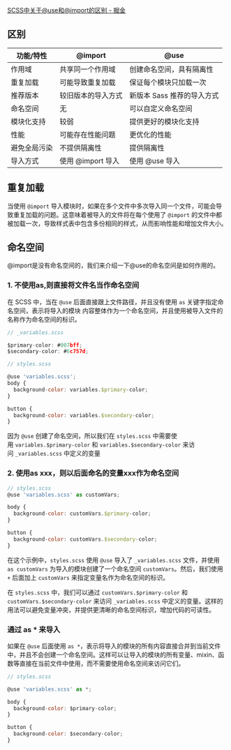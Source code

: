 [SCSS中关于@use和@import的区别 - 掘金](https://juejin.cn/post/7258495816732852279)
## 区别

|功能/特性|@import|@use|
|---|---|---|
|作用域|共享同一个作用域|创建命名空间，具有隔离性|
|重复加载|可能导致重复加载|保证每个模块只加载一次|
|推荐版本|较旧版本的导入方式|新版本 Sass 推荐的导入方式|
|命名空间|无|可以自定义命名空间|
|模块化支持|较弱|提供更好的模块化支持|
|性能|可能存在性能问题|更优化的性能|
|避免全局污染|不提供隔离性|提供隔离性|
|导入方式|使用 @import 导入|使用 @use 导入|

## 重复加载

当使用 `@import` 导入模块时，如果在多个文件中多次导入同一个文件，可能会导致重复加载的问题。这意味着被导入的文件将在每个使用了 `@import` 的文件中都被加载一次，导致样式表中包含多份相同的样式，从而影响性能和增加文件大小。

## 命名空间

@import是没有命名空间的，我们来介绍一下@use的命名空间是如何作用的。

### 1. 不使用as,则直接将文件名当作命名空间

在 SCSS 中，当在 `@use` 后面直接跟上文件路径，并且没有使用 `as` 关键字指定命名空间，表示将导入的模块
内容整体作为一个命名空间，并且使用被导入文件的名称作为命名空间的标识。

```js
// _variables.scss

$primary-color: #007bff;
$secondary-color: #6c757d;
```

```js
// styles.scss

@use 'variables.scss';
body {
  background-color: variables.$primary-color;
}

button {
  background-color: variables.$secondary-color;
}
```
因为 `@use` 创建了命名空间，所以我们在 `styles.scss` 中需要使用 `variables.$primary-color` 和 `variables.$secondary-color` 来访问 `_variables.scss` 中定义的变量

### 2. 使用as xxx，则以后面命名的变量xxx作为命名空间

```js
// styles.scss
@use 'variables.scss' as customVars;

body {
  background-color: customVars.$primary-color;
}

button {
  background-color: customVars.$secondary-color;
}
```

在这个示例中，`styles.scss` 使用 `@use` 导入了 `_variables.scss` 文件，并使用 `as customVars` 为导入的模块创建了一个命名空间 `customVars`。然后，我们使用 `+` 后面加上 `customVars` 来指定变量名作为命名空间的标识。

在 `styles.scss` 中，我们可以通过 `customVars.$primary-color` 和 `customVars.$secondary-color` 来访问 `_variables.scss` 中定义的变量。这样的用法可以避免变量冲突，并提供更清晰的命名空间标识，增加代码的可读性。


### 通过 as * 来导入

如果在 `@use` 后面使用 `as *`，表示将导入的模块的所有内容直接合并到当前文件中，并且不会创建一个命名空间。这样可以让导入的模块的所有变量、mixin、函数等直接在当前文件中使用，而不需要使用命名空间来访问它们。
```js
// styles.scss

@use 'variables.scss' as *;

body {
  background-color: $primary-color;
}

button {
  background-color: $secondary-color;
}
```